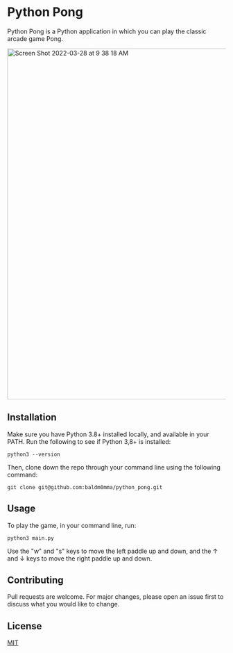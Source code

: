 # Python Pong

Python Pong is a Python application in which you can play the classic arcade game Pong.


<img width="808" alt="Screen Shot 2022-03-28 at 9 38 18 AM" src="https://user-images.githubusercontent.com/46619047/160435339-282ea7e9-91d3-4c5d-822e-bf41eec073ec.png">

## Installation

Make sure you have Python 3.8+ installed locally, and available in your PATH. Run the following to see if Python 3,8+ is installed:

```
python3 --version
```

Then, clone down the repo through your command line using the following command:

```
git clone git@github.com:baldm0mma/python_pong.git
```

## Usage

To play the game, in your command line, run: 

```
python3 main.py
```

Use the "w" and "s" keys to move the left paddle up and down, and the &#8593; and &#8595; keys to move the right paddle up and down.

## Contributing
Pull requests are welcome. For major changes, please open an issue first to discuss what you would like to change.

## License
[MIT](https://choosealicense.com/licenses/mit/)
